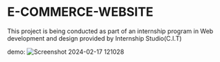 # E-COMMERCE-WEBSITE
This project is being conducted as part of an internship program in Web development and design provided by Internship Studio(C.I.T)



demo:
![Screenshot 2024-02-17 121028](https://github.com/rachit-singhal12/E-COMMERCE-WEBSITE/assets/88622017/cc88cd7b-3885-45ca-9917-ffbb52da3dd5)
